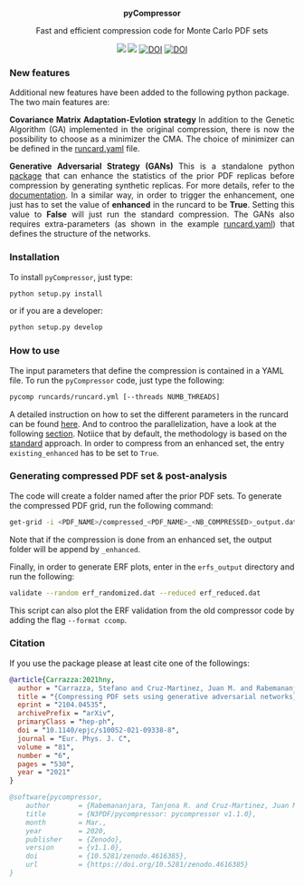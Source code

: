 <p align="center">
  <b>pyCompressor</b>
</p>
<p align="center">
  Fast and efficient compression code for Monte Carlo PDF sets
</p>
<p align="center">
  <a href="https://github.com/N3PDF/pycompressor"><img src="https://github.com/N3PDF/pycompressor/workflows/pytest/badge.svg"></a>
  <a href="https://n3pdf.github.io/pycompressor/"><img src="https://github.com/N3PDF/pycompressor/workflows/docs/badge.svg"></a>
  <a href="https://doi.org/10.5281/zenodo.4616385"><img src="https://zenodo.org/badge/DOI/10.5281/zenodo.4616385.svg" alt="DOI"></a>
  <a href="https://doi.org/10.5281/zenodo.4616385"><img src="https://img.shields.io/badge/arXiv-2104.04535v2-b31b1b.svg" alt="DOI"></a>
</p>

### New features

Additional new features have been added to the following python package. The two main features are:
<p align="justify">
  <b> Covariance Matrix Adaptation-Evlotion strategy </b>
  In addition to the Genetic Algorithm (GA) implemented in the original compression, there is now the possibility to choose 
  as a minimizer the CMA. The choice of minimizer can be defined in the <a href="">runcard.yaml</a> file.
</p>
<p align="justify">
  <b> Generative Adversarial Strategy (GANs) </b>
  This is a standalone python <a href="https://github.com/N3PDF/ganpdfs/tree/master">package</a>
  that can enhance the statistics of the prior PDF replicas before compression by generating 
  synthetic replicas. For more details, refer to the <a href="https://n3pdf.github.io/ganpdfs/">documentation</a>. 
  In a similar way, in order to trigger the enhancement, one just has to set the value of <b>enhanced</b> 
  in the runcard to be <b>True</b>. Setting this value to <b>False</b> will just run the standard 
  compression. The GANs also requires extra-parameters (as shown in the example 
  <a href="https://github.com/N3PDF/pycompressor/blob/master/runcard.yml">runcard.yaml</a>) that 
  defines the structure of the networks.
</p>

### Installation

To install `pyCompressor`, just type:
```bash
python setup.py install
```
or if you are a developer:
```bash
python setup.py develop
```

### How to use

The input parameters that define the compression is contained in a YAML file. To run
the `pyCompressor` code, just type the following: 
```bash
pycomp runcards/runcard.yml [--threads NUMB_THREADS]
```
A detailed instruction on how to set the different parameters in the runcard can be found [here](https://n3pdf.github.io/pycompressor/howto/howto.html).
And to controo the parallelization, have a look at the following [section](https://n3pdf.github.io/pycompressor/howto/howto.html#controlling-the-parallelization).
Notiice that by default, the methodology is based on the [standard](https://arxiv.org/abs/1504.06469) approach.
In order to compress from an enhanced set, the entry `existing_enhanced` has to be set to `True`.

### Generating compressed PDF set & post-analysis

The code will create a folder named after the prior PDF sets. To generate the
compressed PDF grid, run the following command:
```bash
get-grid -i <PDF_NAME>/compressed_<PDF_NAME>_<NB_COMPRESSED>_output.dat
```
Note that if the compression is done from an enhanced set, the output folder will be append by `_enhanced`.

Finally, in order to generate ERF plots, enter in the `erfs_output` directory and run the following:
```bash
validate --random erf_randomized.dat --reduced erf_reduced.dat
``` 
This script can also plot the ERF validation from the old compressor code by adding the flag
`--format ccomp`.

### Citation

If you use the package please at least cite one of the followings:

```bibtex
@article{Carrazza:2021hny,
  author = "Carrazza, Stefano and Cruz-Martinez, Juan M. and Rabemananjara, Tanjona R.",
  title = "{Compressing PDF sets using generative adversarial networks}",
  eprint = "2104.04535",
  archivePrefix = "arXiv",
  primaryClass = "hep-ph",
  doi = "10.1140/epjc/s10052-021-09338-8",
  journal = "Eur. Phys. J. C",
  volume = "81",
  number = "6",
  pages = "530",
  year = "2021"
}

@software{pycompressor,
    author       = {Rabemananjara, Tanjona R. and Cruz-Martinez, Juan M. and Carrazza, Stefano},
    title        = {N3PDF/pycompressor: pycompressor v1.1.0},
    month        = Mar.,
    year         = 2020,
    publisher    = {Zenodo},
    version      = {v1.1.0},
    doi          = {10.5281/zenodo.4616385},
    url          = {https://doi.org/10.5281/zenodo.4616385}
}
```
